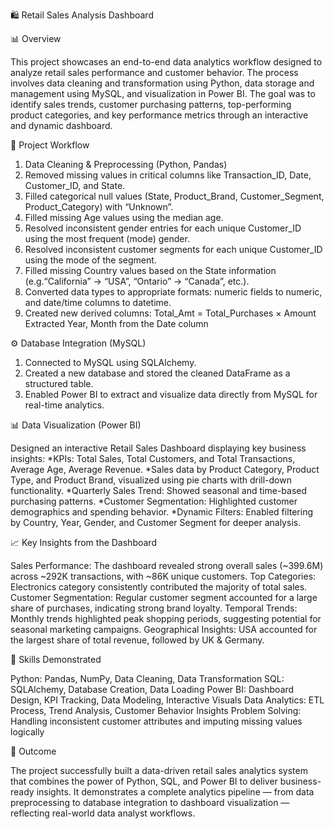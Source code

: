 🛍️ Retail Sales Analysis Dashboard

📊 Overview

This project showcases an end-to-end data analytics workflow designed to analyze retail sales performance and customer behavior. The process involves data cleaning and transformation using Python, data storage and management using MySQL, and visualization in Power BI.
The goal was to identify sales trends, customer purchasing patterns, top-performing product categories, and key performance metrics through an interactive and dynamic dashboard.

🧰 Project Workflow

1. Data Cleaning & Preprocessing (Python, Pandas)
2. Removed missing values in critical columns like Transaction_ID, Date, Customer_ID, and State.
3. Filled categorical null values (State, Product_Brand, Customer_Segment, Product_Category) with “Unknown”.
4. Filled missing Age values using the median age.
5. Resolved inconsistent gender entries for each unique Customer_ID using the most frequent (mode) gender.
6. Resolved inconsistent customer segments for each unique Customer_ID using the mode of the segment.
7. Filled missing Country values based on the State information (e.g.“California” → “USA”, “Ontario” → “Canada”, etc.).
8. Converted data types to appropriate formats: numeric fields to numeric, and date/time columns to datetime.
9. Created new derived columns:
       Total_Amt = Total_Purchases × Amount
       Extracted Year, Month from the Date column

⚙️ Database Integration (MySQL)

1. Connected to MySQL using SQLAlchemy.
2. Created a new database and stored the cleaned DataFrame as a structured table.
3. Enabled Power BI to extract and visualize data directly from MySQL for real-time analytics.

📊 Data Visualization (Power BI)

Designed an interactive Retail Sales Dashboard displaying key business insights:
  *KPIs: Total Sales, Total Customers, and Total Transactions, Average Age, Average Revenue.
  *Sales data by Product Category, Product Type, and Product Brand, visualized using pie charts with drill-down functionality.
  *Quarterly Sales Trend: Showed seasonal and time-based purchasing patterns.
  *Customer Segmentation: Highlighted customer demographics and spending behavior.
  *Dynamic Filters: Enabled filtering by Country, Year, Gender, and Customer Segment for deeper analysis.


📈 Key Insights from the Dashboard

Sales Performance: The dashboard revealed strong overall sales (~399.6M) across ~292K transactions, with ~86K unique customers.
Top Categories: Electronics category consistently contributed the majority of total sales.
Customer Segmentation: Regular customer segment accounted for a large share of purchases, indicating strong brand loyalty.
Temporal Trends: Monthly trends highlighted peak shopping periods, suggesting potential for seasonal marketing campaigns.
Geographical Insights: USA accounted for the largest share of total revenue, followed by UK & Germany.

🧠 Skills Demonstrated

Python: Pandas, NumPy, Data Cleaning, Data Transformation
SQL: SQLAlchemy, Database Creation, Data Loading
Power BI: Dashboard Design, KPI Tracking, Data Modeling, Interactive Visuals
Data Analytics: ETL Process, Trend Analysis, Customer Behavior Insights
Problem Solving: Handling inconsistent customer attributes and imputing missing values logically


🚀 Outcome

The project successfully built a data-driven retail sales analytics system that combines the power of Python, SQL, and Power BI to deliver business-ready insights. It demonstrates a complete analytics pipeline — from data preprocessing to database integration to dashboard visualization — reflecting real-world data analyst workflows.
